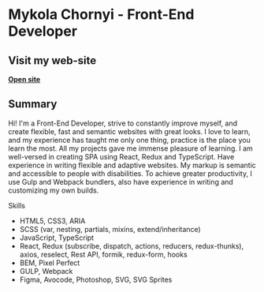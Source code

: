 # Mykola Chornyi - Front-End Developer

## Visit my web-site
[**Open site**](https://grafit-off.github.io/grafit-off/site) 

## Summary 

Hi! I'm a Front-End Developer, strive to constantly improve myself, and create flexible, fast and semantic websites with great looks. I love to learn, and my experience has taught me only one thing, practice is the place you learn the most. All my projects gave me immense pleasure of learning. I am well-versed in creating SPA using React, Redux and TypeScript. Have experience in writing flexible and adaptive websites. My markup is semantic and accessible to people with disabilities. To achieve greater productivity, I use Gulp and Webpack bundlers, also have experience in writing and customizing my own builds.

Skills
* HTML5, CSS3, ARIA
* SCSS (var, nesting, partials, mixins, extend/inheritance)
* JavaScript, TypeScript
* React, Redux (subscribe, dispatch, actions, reducers, redux-thunks), axios, reselect, Rest API, formik, redux-form, hooks
* BEM, Pixel Perfect
* GULP, Webpack
* Figma, Avocode, Photoshop, SVG, SVG Sprites
